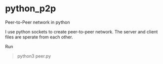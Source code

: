 # python_p2p
Peer-to-Peer network in python

I use python sockets to create peer-to-peer network. The server and client files are sperate from each other.

Run 
>python3 peer.py
